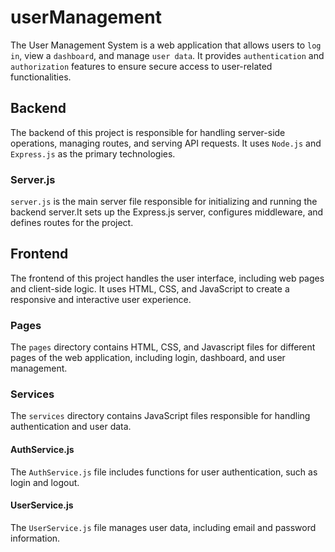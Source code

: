 # userManagement

 The User Management System is a web application that allows users to `log in`, view a `dashboard`, and manage `user data`. It provides `authentication` and `authorization` features to ensure secure access to user-related functionalities. 

## Backend

The backend of this project is responsible for handling server-side operations, managing routes, and serving API requests. It uses `Node.js` and `Express.js` as the primary technologies.

### Server.js
`server.js` is the main server file responsible for initializing and running the backend server.It sets up the Express.js server, configures middleware, and defines routes for the project.

## Frontend

The frontend of this project handles the user interface, including web pages and client-side logic. It uses HTML, CSS, and JavaScript to create a responsive and interactive user experience.

### Pages

The `pages` directory contains HTML, CSS, and Javascript files for different pages of the web application, including login, dashboard, and user management.

### Services

The `services` directory contains JavaScript files responsible for handling authentication and user data.

#### AuthService.js

The `AuthService.js` file includes functions for user authentication, such as login and logout.

#### UserService.js

The `UserService.js` file manages user data, including email and password information.

